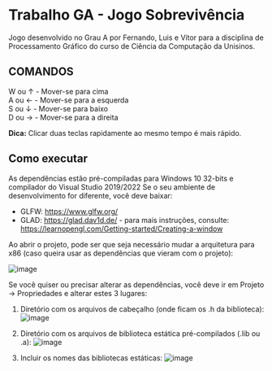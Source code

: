# Trabalho GA - Jogo Sobrevivência #

Jogo desenvolvido no Grau A por Fernando, Luis e Vítor para a disciplina de Processamento Gráfico do curso de Ciência da Computação da Unisinos.

## COMANDOS ##
W ou ↑ - Mover-se para cima <br>
A ou ← - Mover-se para a esquerda <br>
S ou ↓ - Mover-se para baixo <br>
D ou → - Mover-se para a direita <br>

**Dica:** Clicar duas teclas rapidamente ao mesmo tempo é mais rápido.

## Como executar ##
As dependências estão pré-compiladas para Windows 10 32-bits e compilador do Visual Studio 2019/2022
Se o seu ambiente de desenvolvimento for diferente, você deve baixar:

- GLFW: https://www.glfw.org/
- GLAD: https://glad.dav1d.de/ - para mais instruções, consulte: https://learnopengl.com/Getting-started/Creating-a-window

 Ao abrir o projeto, pode ser que seja necessário mudar a arquitetura para x86 (caso queira usar as dependências que vieram com o projeto):
 
![image](https://user-images.githubusercontent.com/2465857/128773364-4589fffe-57f9-4de2-acdf-7898abbaad8b.png)

Se você quiser ou precisar alterar as dependências, você deve ir em Projeto -> Propriedades e alterar estes 3 lugares:

1) Diretório com os arquivos de cabeçalho (onde ficam os .h da biblioteca): 
![image](https://user-images.githubusercontent.com/2465857/128772404-13b3a1a4-fc71-4a93-9de1-1eb9cba05969.png)

2) Diretório com os arquivos de biblioteca estática pré-compilados (.lib ou .a):
![image](https://user-images.githubusercontent.com/2465857/128772735-d04bec8e-edcd-485f-a103-e66f1810cdad.png)

3) Incluir os nomes das bibliotecas estáticas:
![image](https://user-images.githubusercontent.com/2465857/128772961-04745bc6-ef1d-45b3-9aa7-a623d2af3065.png)
